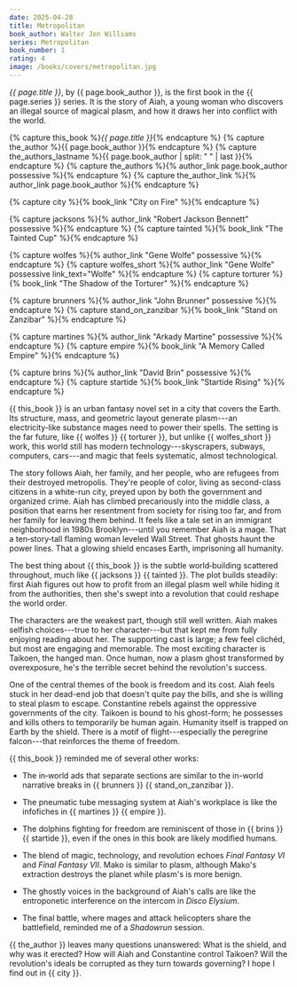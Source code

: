 ```yaml
---
date: 2025-04-28
title: Metropolitan
book_author: Walter Jon Williams
series: Metropolitan
book_number: 1
rating: 4
image: /books/covers/metropolitan.jpg
---
```


<cite class="book-title">{{ page.title }}</cite>, by <span
class="author-name">{{ page.book_author }}</span>, is the first book in the
<span class="book-series">{{ page.series }}</span> series. It is the story of
Aiah, a young woman who discovers an illegal source of magical plasm, and how
it draws her into conflict with the world.

{% capture this_book %}<cite class="book-title">{{ page.title }}</cite>{% endcapture %}
{% capture the_author %}<span class="author-name">{{ page.book_author }}</span>{% endcapture %}
{% capture the_authors_lastname %}<span class="author-name">{{ page.book_author | split: " " | last }}</span>{% endcapture %}
{% capture the_authors %}{% author_link page.book_author possessive %}{% endcapture %}
{% capture the_author_link %}{% author_link page.book_author %}{% endcapture %}

{% capture city %}{% book_link "City on Fire" %}{% endcapture %}

{% capture jacksons %}{% author_link "Robert Jackson Bennett" possessive %}{% endcapture %}
{% capture tainted %}{% book_link "The Tainted Cup" %}{% endcapture %}

{% capture wolfes %}{% author_link "Gene Wolfe" possessive %}{% endcapture %}
{% capture wolfes_short %}{% author_link "Gene Wolfe" possessive link_text="Wolfe" %}{% endcapture %}
{% capture torturer %}{% book_link "The Shadow of the Torturer" %}{% endcapture %}

{% capture brunners %}{% author_link "John Brunner" possessive %}{% endcapture %}
{% capture stand_on_zanzibar %}{% book_link "Stand on Zanzibar" %}{% endcapture %}

{% capture martines %}{% author_link "Arkady Martine" possessive %}{% endcapture %}
{% capture empire %}{% book_link "A Memory Called Empire" %}{% endcapture %}

{% capture brins %}{% author_link "David Brin" possessive %}{% endcapture %}
{% capture startide %}{% book_link "Startide Rising" %}{% endcapture %}

{{ this_book }} is an urban fantasy novel set in a city that covers the Earth.
Its structure, mass, and geometric layout generate plasm---an electricity‑like
substance mages need to power their spells. The setting is the far future,
like {{ wolfes }} {{ torturer }}, but unlike {{ wolfes_short }} work, this
world still has modern technology---skyscrapers, subways, computers,
cars---and magic that feels systematic, almost technological.

The story follows Aiah, her family, and her people, who are refugees from
their destroyed metropolis. They're people of color, living as second-class
citizens in a white-run city, preyed upon by both the government and organized
crime. Aiah has climbed precariously into the middle class, a position that
earns her resentment from society for rising too far, and from her family for
leaving them behind. It feels like a tale set in an immigrant neighborhood in
1980s Brooklyn---until you remember Aiah is a mage. That a ten‑story‑tall
flaming woman leveled Wall Street. That ghosts haunt the power lines. That a
glowing shield encases Earth, imprisoning all humanity.

The best thing about {{ this_book }} is the subtle world‑building scattered
throughout, much like {{ jacksons }} {{ tainted }}. The plot builds steadily:
first Aiah figures out how to profit from an illegal plasm well while hiding
it from the authorities, then she's swept into a revolution that could reshape
the world order.

The characters are the weakest part, though still well written. Aiah makes
selfish choices---true to her character---but that kept me from fully enjoying
reading about her. The supporting cast is large; a few feel clichéd, but most
are engaging and memorable. The most exciting character is Taikoen, the hanged
man. Once human, now a plasm ghost transformed by overexposure, he's the
terrible secret behind the revolution's success.

One of the central themes of the book is freedom and its cost. Aiah feels
stuck in her dead-end job that doesn't quite pay the bills, and she is willing
to steal plasm to escape. Constantine rebels against the oppressive
governments of the city. Taikoen is bound to his ghost-form; he possesses and
kills others to temporarily be human again. Humanity itself is trapped on
Earth by the shield. There is a motif of flight---especially the peregrine
falcon---that reinforces the theme of freedom.

{{ this_book }} reminded me of several other works:

- The in‑world ads that separate sections are similar to the in-world
  narrative breaks in {{ brunners }} {{ stand_on_zanzibar }}.

- The pneumatic tube messaging system at Aiah's workplace is like the
  infofiches in {{ martines }} {{ empire }}.

- The dolphins fighting for freedom are reminiscent of those in {{ brins }} {{
  startide }}, even if the ones in this book are likely modified humans.

- The blend of magic, technology, and revolution echoes <cite
  class="video-game-title">Final Fantasy VI</cite> and <cite
  class="video-game-title">Final Fantasy VII</cite>. Mako is similar to plasm,
  although Mako's extraction destroys the planet while plasm's is more benign.

- The ghostly voices in the background of Aiah's calls are like the
  entroponetic interference on the intercom in <cite
  class="video-game-title">Disco Elysium</cite>.

- The final battle, where mages and attack helicopters share the battlefield,
  reminded me of a <cite class="table-top-game-title">Shadowrun</cite>
  session.

{{ the_author }} leaves many questions unanswered: What is the shield, and why
was it erected? How will Aiah and Constantine control Taikoen? Will the
revolution's ideals be corrupted as they turn towards governing? I hope I find
out in {{ city }}.

